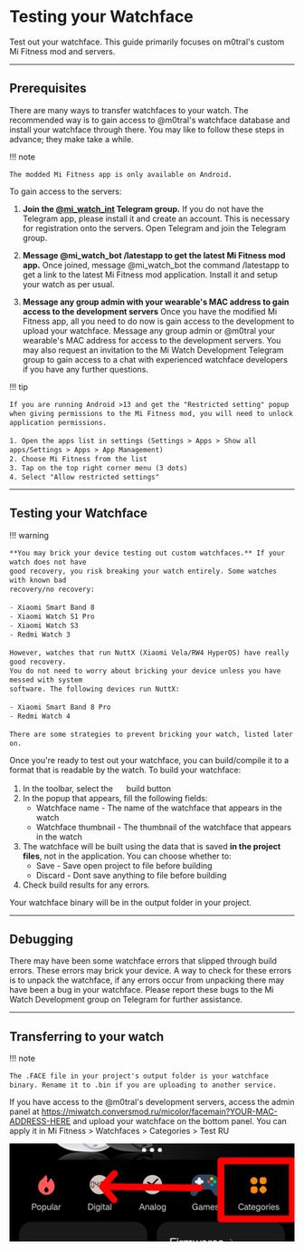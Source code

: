 # Testing your Watchface

Test out your watchface. This guide primarily focuses on m0tral's custom Mi Fitness mod and servers.

---

## Prerequisites
There are many ways to transfer watchfaces to your watch. The recommended way is to gain access to @m0tral's watchface database and install your watchface through there. You may like to follow these steps in advance; they make take a while.

!!! note
    
    The modded Mi Fitness app is only available on Android.

To gain access to the servers:

1. **Join the [@mi_watch_int](https://t.me/mi_watch_int/) Telegram group.**
If you do not have the Telegram app, please install it and create an account. This is necessary for registration onto the servers. Open Telegram and join the Telegram group. 

2. **Message @mi_watch_bot /latestapp to get the latest Mi Fitness mod app.**
Once joined, message @mi_watch_bot the command /latestapp to get a link to the latest Mi Fitness mod application. Install it and setup your watch as per usual.

3. **Message any group admin with your wearable's MAC address to gain access to the development servers**
Once you have the modified Mi Fitness app, all you need to do now is gain access to the development to upload your watchface. Message any group admin or @m0tral your wearable's MAC address for access to the development servers. You may also request an invitation to the Mi Watch Development Telegram group to gain access to a chat with experienced watchface developers if you have any further questions.

!!! tip

    If you are running Android >13 and get the "Restricted setting" popup when giving permissions to the Mi Fitness mod, you will need to unlock application permissions.

    1. Open the apps list in settings (Settings > Apps > Show all apps/Settings > Apps > App Management) 
    2. Choose Mi Fitness from the list
    3. Tap on the top right corner menu (3 dots)
    4. Select "Allow restricted settings"

---

## Testing your Watchface

!!! warning

    **You may brick your device testing out custom watchfaces.** If your watch does not have 
    good recovery, you risk breaking your watch entirely. Some watches with known bad
    recovery/no recovery:

    - Xiaomi Smart Band 8
    - Xiaomi Watch S1 Pro
    - Xiaomi Watch S3
    - Redmi Watch 3

    However, watches that run NuttX (Xiaomi Vela/RW4 HyperOS) have really good recovery. 
    You do not need to worry about bricking your device unless you have messed with system
    software. The following devices run NuttX:

    - Xiaomi Smart Band 8 Pro
    - Redmi Watch 4
   
    There are some strategies to prevent bricking your watch, listed later on.

Once you're ready to test out your watchface, you can build/compile it to a format that is readable by the watch. To build your watchface:

1. In the toolbar, select the ![Build](../Images/package.png) build button
2. In the popup that appears, fill the following fields:
   - Watchface name - The name of the watchface that appears in the watch
   - Watchface thumbnail - The thumbnail of the watchface that appears in the watch
3. The watchface will be built using the data that is saved **in the project files**, not in the application. You can choose whether to:
   - Save - Save open project to file before building
   - Discard - Dont save anything to file before building
4. Check build results for any errors.

Your watchface binary will be in the output folder in your project.

---

## Debugging

There may have been some watchface errors that slipped through build errors. These errors may brick your device. A way to check for these errors is to unpack the watchface, if any errors occur from unpacking there may have been a bug in your watchface. Please report these bugs to the Mi Watch Development group on Telegram for further assistance.

---

## Transferring to your watch
!!! note

    The .FACE file in your project's output folder is your watchface binary. Rename it to .bin if you are uploading to another service.

If you have access to the @m0tral's development servers, access the admin panel at https://miwatch.conversmod.ru/micolor/facemain?YOUR-MAC-ADDRESS-HERE and upload your watchface on the bottom panel. You can apply it in Mi Fitness > Watchfaces > Categories > Test RU 

![category button](../Images/app-categories.jpg)

